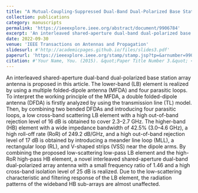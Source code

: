 ```yaml
---
title: "A Mutual-Coupling-Suppressed Dual-Band Dual-Polarized Base Station Antenna Using Multiple Folded-Dipole Antenna"
collection: publications
category: manuscripts
permalink: 'https://ieeexplore.ieee.org/abstract/document/9906784'
excerpt: 'An interleaved shared-aperture dual-band dual-polarized base station array antenna is proposed in this paper.'
date: 2022-09-30
venue: 'IEEE Transactions on Antennas and Propagation'
slidesurl: #'http://academicpages.github.io/files/slides3.pdf'
paperurl: 'https://ieeexplore.ieee.org/stamp/stamp.jsp?tp=&arnumber=9906784'
citation: #'Your Name, You. (2015). &quot;Paper Title Number 3.&quot; <i>Journal 1</i>. 1(3).'
---
```


An interleaved shared-aperture dual-band dual-polarized base station array antenna is proposed in this article. The lower-band (LB) element is realized by using a multiple folded-dipole antenna (MFDA) and four parasitic loops. To interpret the working principle of the MFDA, a double folded-dipole antenna (DFDA) is firstly analyzed by using the transmission line (TL) model. Then, by combining two bended DFDAs and introducing four parasitic loops, a low cross-band scattering LB element with a high out-of-band rejection level of 16 dB is obtained to cover 2.3–2.7 GHz. The higher-band (HB) element with a wide impedance bandwidth of 42.5% (3.0–4.6 GHz), a high roll-off rate (RoR) of 249.2 dB/GHz, and a high out-of-band rejection level of 17 dB is obtained by introducing a meander line loop (MLL), a rectangular loop (RL), and V-shaped strips (VSS) near the dipole arms. By combining the proposed low-scattering low-pass LB element and the high- RoR high-pass HB element, a novel interleaved shared-aperture dual-band dual-polarized array antenna with a small frequency ratio of 1.46 and a high cross-band isolation level of 25 dB is realized. Due to the low-scattering characteristic and filtering response of the LB element, the radiation patterns of the wideband HB sub-arrays are almost unaffected.
